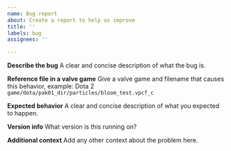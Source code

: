 ```yaml
---
name: Bug report
about: Create a report to help us improve
title: ''
labels: bug
assignees: ''

---
```


**Describe the bug**
A clear and concise description of what the bug is.

**Reference file in a valve game**
Give a valve game and filename that causes this behavior, example:
Dota 2 `game/dota/pak01_dir/particles/bloom_test.vpcf_c`

**Expected behavior**
A clear and concise description of what you expected to happen.

**Version info**
What version is this running on?

**Additional context**
Add any other context about the problem here.
